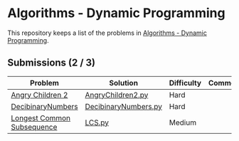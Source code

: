 
# Algorithms - Dynamic Programming

This repository keeps a list of the problems in [Algorithms - Dynamic Programming](https://www.hackerrank.com/domains/algorithms/dynamic-programming). 

## Submissions (2 / 3)

|Problem|Solution|Difficulty|Comment|
|---|---|---|---|
|[Angry Children 2](https://www.hackerrank.com/challenges/angry-children-2/problem)|[AngryChildren2.py](AngryChildren2.py)|Hard||
|[DecibinaryNumbers](https://www.hackerrank.com/challenges/decibinary-numbers/problem)|[DecibinaryNumbers.py](DecibinaryNumbers.py)|Hard||
|[Longest Common Subsequence](https://www.hackerrank.com/challenges/dynamic-programming-classics-the-longest-common-subsequence/problem)|[LCS.py](LCS.py])|Medium||


